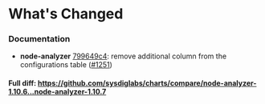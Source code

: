 # What's Changed

### Documentation
- **node-analyzer** [799649c4](https://github.com/sysdiglabs/charts/commit/799649c48c21b33083ee5a4a24642a010873d463): remove additional column from the configurations table ([#1251](https://github.com/sysdiglabs/charts/issues/1251))
#### Full diff: https://github.com/sysdiglabs/charts/compare/node-analyzer-1.10.6...node-analyzer-1.10.7
